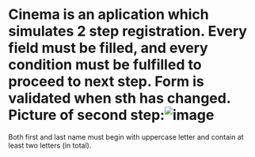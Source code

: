 # Cinema is an aplication which simulates 2 step registration. Every field must be filled, and every condition must be fulfilled to proceed to next step. Form is validated when sth has changed. Picture of second step:![image](https://user-images.githubusercontent.com/62549937/178706480-ab194394-944c-43e2-9897-b003407bb7b9.png)
Both first and last name must begin with uppercase letter and contain at least two letters (in total).
